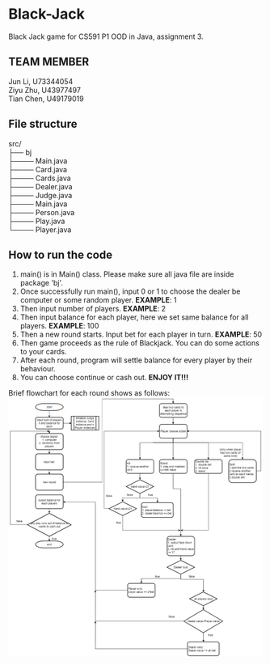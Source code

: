 # Black-Jack
Black Jack game for CS591 P1 OOD in Java, assignment 3.

## TEAM MEMBER
Jun Li, U73344054 <br>
Ziyu Zhu, U43977497 <br>
Tian Chen, U49179019 <br>

## File structure
src/ <br>
├── bj <br>
├──── Main.java <br>
├──── Card.java <br>
├──── Cards.java <br>
├──── Dealer.java <br>
├──── Judge.java <br>
├──── Main.java <br>
├──── Person.java <br>
├──── Play.java <br>
└──── Player.java


## How to run the code
1. main() is in Main() class. Please make sure all java file are inside package 'bj'.
2. Once successfully run main(), input 0 or 1 to choose the dealer be computer or some random player. **EXAMPLE**: 1
3. Then input number of players. **EXAMPLE**: 2
4. Then input balance for each player, here we set same balance for all players.  **EXAMPLE**: 100
5. Then a new round starts. Input bet for each player in turn.  **EXAMPLE**: 50
6. Then game proceeds as the rule of Blackjack. You can do some actions to your cards.
7. After each round, program will settle balance for every player by their behaviour.
8. You can choose continue or cash out.
**ENJOY IT!!!**

Brief flowchart for each round shows as follows:
![image](https://github.com/QingShuiXiFan/Black-Jack/blob/master/BlackJack.png)


